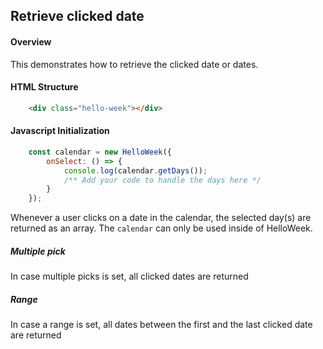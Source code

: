 ## Retrieve clicked date

#### Overview
This demonstrates how to retrieve the clicked date or dates.

#### HTML Structure
```html
    <div class="hello-week"></div>
```

#### Javascript Initialization
```js
	const calendar = new HelloWeek({
        onSelect: () => {
            console.log(calendar.getDays());
            /** Add your code to handle the days here */
        }
    });
```

Whenever a user clicks on a date in the calendar, the selected day(s) are returned as an array. The
`calendar` can only be used inside of HelloWeek.

##### Multiple pick
In case multiple picks is set, all clicked dates are returned

##### Range
In case a range is set, all dates between the first and the last clicked date are returned
